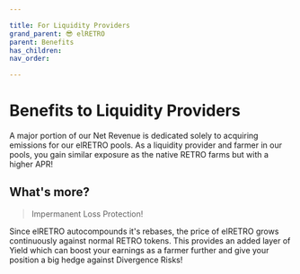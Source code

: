 ```yaml
---

title: For Liquidity Providers
grand_parent: 😎 elRETRO
parent: Benefits
has_children:
nav_order:

---
```


# Benefits to Liquidity Providers
A major portion of our Net Revenue is dedicated solely to acquiring emissions for our elRETRO pools. As a liquidity provider and farmer in our pools, you gain similar exposure as the native RETRO farms but with a higher APR!

## What's more?

> Impermanent Loss Protection!

Since elRETRO autocompounds it's rebases, the price of elRETRO grows continuously against normal RETRO tokens. This provides an added layer of Yield which can boost your earnings as a farmer further and give your position a big hedge against Divergence Risks!
